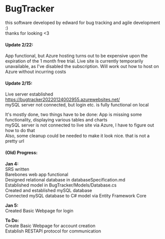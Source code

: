 # BugTracker

this software developed by edward for bug tracking and agile development :)  
thanks for looking <3  

#### Update 2/22:
App functional, but Azure hosting turns out to be expensive upon the expiration of the 1 month free trial. Live site is currently temporarily unavailable, as I've disabled the subscription. Will work out how to host on Azure without incurring costs  

#### Update 2/15:
Live server established
https://bugtracker20220124002955.azurewebsites.net/  
mySQL server not connected, but login etc. is fully functional on local  


It's mostly done, two things have to be done:
App is missing some functionality, displaying various tables and charts  
mySQL server is not connected to live site via Azure, I have to figure out how to do that  
Also, some cleanup could be needed to make it look nice. that is not a pretty url  

#### (Old) Progress:
**Jan 4:**  
SRS written  
Barebones web app functional  
Designed relational database in databaseSpecification.md  
Established model in BugTracker/Models/Database.cs  
Created and established mySQL database  
Connected mySQL database to C# model via Entity Framework Core  

**Jan 5:**  
Created Basic Webpage for login  

**To Do:**  
Create Basic Webpage for account creation  
Establish RESTAPI protocol for communication  